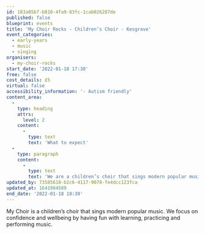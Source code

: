 ```yaml
---
id: 183a05b7-b810-4fa9-83fc-1cab026287de
published: false
blueprint: events
title: 'My Choir Rocks - Children’s Choir - Kesgrave'
event_categories:
  - early-years
  - music
  - singing
organisers:
  - my-choir-rocks
start_date: '2022-01-18 17:30'
free: false
cost_details: £5
virtual: false
accessibility_information: '- Autism friendly'
content_area:
  -
    type: heading
    attrs:
      level: 2
    content:
      -
        type: text
        text: 'What to expect'
  -
    type: paragraph
    content:
      -
        type: text
        text: 'We are a children’s choir that sings modern popular music. We focus on wellbeing and confidence through the learning, practice and performance of music.'
updated_by: 73585618-b2c6-4117-9078-fe4dcc123fca
updated_at: 1641984589
end_date: '2022-01-18 18:30'
---
```

My Choir is a children’s choir that sings modern popular music. We focus on confidence and wellbeing by having fun with learning, practicing and performing music.